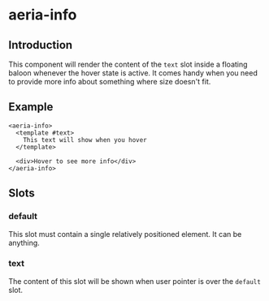 # aeria-info

## Introduction

This component will render the content of the `text` slot inside a floating
baloon whenever the hover state is active. It comes handy when you need to
provide more info about something where size doesn't fit.

## Example

```vue-html
<aeria-info>
  <template #text>
    This text will show when you hover
  </template>

  <div>Hover to see more info</div>
</aeria-info>
```

## Slots

### default

This slot must contain a single relatively positioned element. It can be anything.

### text

The content of this slot will be shown when user pointer is over the `default` slot.



